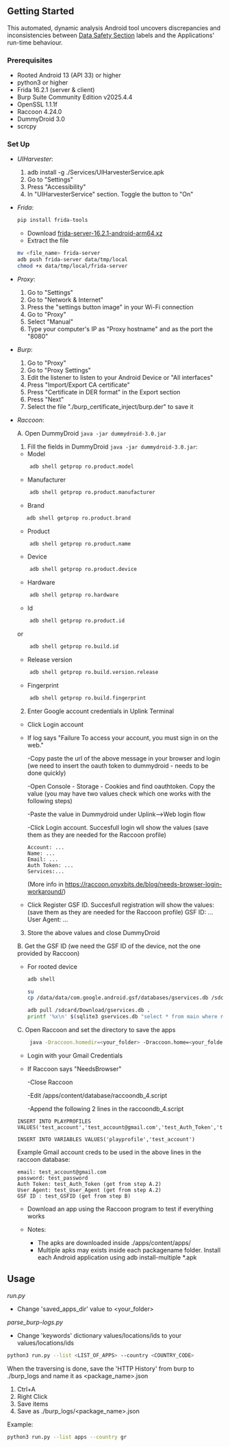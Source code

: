 <!-- GETTING STARTED -->
## Getting Started

This automated, dynamic analysis Android tool uncovers discrepancies and inconsistencies between 
[Data Safety Section](https://support.google.com/googleplay/android-developer/answer/10787469?hl=en)
labels and the Applications' run-time behaviour.

### Prerequisites

* Rooted Android 13 (API 33) or higher
* python3 or higher
* Frida 16.2.1 (server & client)
* Burp Suite Community Edition v2025.4.4
* OpenSSL 1.1.1f
* Raccoon 4.24.0
* DummyDroid  3.0
* scrcpy

### Set Up

* *UIHarvester*:
  
  1. adb install -g ./Services/UIHarvesterService.apk
  2. Go to "Settings"
  3. Press "Accessibility"
  4. In "UIHarvesterService" section. Toggle the button to "On"
* *Frida*:
  
  ```sh
  pip install frida-tools
  ```
  * Download [frida-server-16.2.1-android-arm64.xz](https://github.com/frida/frida/releases/download/16.2.1/frida-server-16.2.1-android-arm64.xz)
  * Extract the file
  ```sh
  mv <file_name> frida-server
  adb push frida-server data/tmp/local
  chmod +x data/tmp/local/frida-server
  ```
* *Proxy*:
  1. Go to "Settings"
  2. Go to "Network & Internet"
  3. Press the "settings button image" in your Wi-Fi connection 
  4. Go to "Proxy"
  5. Select "Manual"
  6. Type your computer's IP as "Proxy hostname" and as the port the "8080"

* *Burp*:
  1. Go to "Proxy"
  2. Go to "Proxy Settings"
  3. Edit the listener to listen to your Android Device or "All interfaces"
  4. Press "Import/Export CA certificate"
  5. Press "Certificate in DER format" in the Export section
  6. Press "Next"
  7. Select the file "./burp_certificate_inject/burp.der" to save it

* *Raccoon*:

  A. Open DummyDroid `java -jar dummydroid-3.0.jar`
  1. Fill the fields in DummyDroid `java -jar dummydroid-3.0.jar`: 
  * Model
  ```sh
      adb shell getprop ro.product.model
  ```
  * Manufacturer
  ```sh
      adb shell getprop ro.product.manufacturer
  ```
  * Brand
  ```sh
     adb shell getprop ro.product.brand 
  ```
  * Product
  ```sh
      adb shell getprop ro.product.name
  ```
  * Device
  ```sh
      adb shell getprop ro.product.device
  ```
  * Hardware
  ```sh
      adb shell getprop ro.hardware
  ```
  * Id
  ```sh
      adb shell getprop ro.product.id
  ```
  or
  ```sh
      adb shell getprop ro.build.id
  ```
  * Release version
  ```sh
      adb shell getprop ro.build.version.release
  ```
  * Fingerprint
  ```sh
      adb shell getprop ro.build.fingerprint 
  ```

      
  2. Enter Google account credentials in Uplink Terminal
  * Click Login account

  * If log says "Failure To access your account, you must sign in on the web."

      -Copy paste the url of the above message in your browser and login (we need to insert the oauth token to dummydroid - needs to be done quickly)

      -Open Console - Storage - Cookies and find oauthtoken. Copy the value (you may have two values check which one works with the following steps)

      -Paste the value in Dummydroid under Uplink-->Web login flow

      -Click Login account. Succesfull login wll show the values (save them as they are needed for the Raccoon profile)

        Account: ...
        Name: ...
        Email: ...
        Auth Token: ...
        Services:...
    
    (More info in https://raccoon.onyxbits.de/blog/needs-browser-login-workaround/)

  * Click Register GSF ID. Succesfull registration will show the values: (save them as they are needed for the Raccoon profile)
      GSF ID: ...
      User Agent: ...

  3. Store the above values and close DummyDroid

  B. Get the GSF ID (we need the GSF ID of the device, not the one provided by Raccoon)
  * For rooted device 
      ```sh
      adb shell
      ```
      ```sh
      su
      cp /data/data/com.google.android.gsf/databases/gservices.db /sdcard/Download
      ```
      ```sh
      adb pull /sdcard/Download/gservices.db .
      printf '%x\n' $(sqlite3 gservices.db "select * from main where name = \"android_id\";" | cut -d'|' -f2)
      ```
  C. Open Raccoon and set the directory to save the apps

  ```sh
      java -Draccoon.homedir=<your_folder> -Draccoon.home=<your_folder>/apps/ -jar raccoon4.jar
  ```
      
  * Login with your Gmail Credentials
      
  * If Raccoon says "NeedsBrowser"

     -Close Raccoon

     -Edit /apps/content/database/raccoondb_4.script

     -Append the following 2 lines in the raccoondb_4.script

  ```
  INSERT INTO PLAYPROFILES VALUES('test_account','test_account@gmail.com','test_Auth_Token','test_User_Agent',NULL,0,NULL,NULL,'test_GSFID','test_password')
  ```

  ```
  INSERT INTO VARIABLES VALUES('playprofile','test_account')
  ```
  Example Gmail account creds to be used in the above lines in the raccoon database:

      email: test_account@gmail.com
      password: test_password
      Auth Token: test_Auth_Token (get from step A.2)
      User Agent: test_User_Agent (get from step A.2)
      GSF ID : test_GSFID (get from step B)

  * Download an app using the Raccoon program to test if everything works

  * Notes:
      - The apks are downloaded inside ./apps/content/apps/
      - Multiple apks may exists inside each packagename folder. Install each Android application using adb install-multiple *.apk
  <!-- -->

<!-- USAGE EXAMPLES -->
## Usage

*run.py*
  - Change 'saved_apps_dir' value to <your_folder\>

*parse_burp-logs.py*
  - Change 'keywords' dictionary values/locations/ids to your values/locations/ids 

```sh
python3 run.py --list <LIST_OF_APPS> --country <COUNTRY_CODE>
```

When the traversing is done, save the 'HTTP History' from burp to ./burp_logs and name it as <package_name>.json
  1. Ctrl+A
  2. Right Click
  3. Save items
  4. Save as ./burp_logs/<package_name\>.json

Example:
```sh
python3 run.py --list apps --country gr
```
